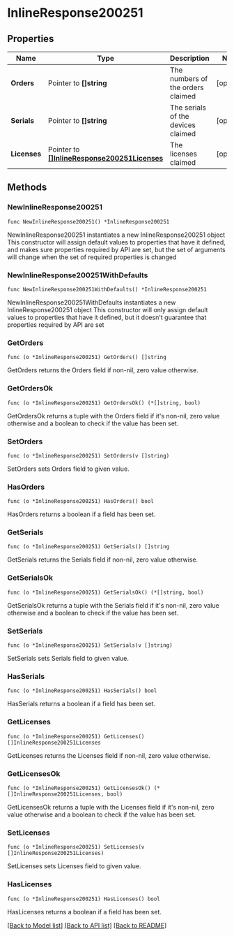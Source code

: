 # InlineResponse200251

## Properties

Name | Type | Description | Notes
------------ | ------------- | ------------- | -------------
**Orders** | Pointer to **[]string** | The numbers of the orders claimed | [optional] 
**Serials** | Pointer to **[]string** | The serials of the devices claimed | [optional] 
**Licenses** | Pointer to [**[]InlineResponse200251Licenses**](InlineResponse200251Licenses.md) | The licenses claimed | [optional] 

## Methods

### NewInlineResponse200251

`func NewInlineResponse200251() *InlineResponse200251`

NewInlineResponse200251 instantiates a new InlineResponse200251 object
This constructor will assign default values to properties that have it defined,
and makes sure properties required by API are set, but the set of arguments
will change when the set of required properties is changed

### NewInlineResponse200251WithDefaults

`func NewInlineResponse200251WithDefaults() *InlineResponse200251`

NewInlineResponse200251WithDefaults instantiates a new InlineResponse200251 object
This constructor will only assign default values to properties that have it defined,
but it doesn't guarantee that properties required by API are set

### GetOrders

`func (o *InlineResponse200251) GetOrders() []string`

GetOrders returns the Orders field if non-nil, zero value otherwise.

### GetOrdersOk

`func (o *InlineResponse200251) GetOrdersOk() (*[]string, bool)`

GetOrdersOk returns a tuple with the Orders field if it's non-nil, zero value otherwise
and a boolean to check if the value has been set.

### SetOrders

`func (o *InlineResponse200251) SetOrders(v []string)`

SetOrders sets Orders field to given value.

### HasOrders

`func (o *InlineResponse200251) HasOrders() bool`

HasOrders returns a boolean if a field has been set.

### GetSerials

`func (o *InlineResponse200251) GetSerials() []string`

GetSerials returns the Serials field if non-nil, zero value otherwise.

### GetSerialsOk

`func (o *InlineResponse200251) GetSerialsOk() (*[]string, bool)`

GetSerialsOk returns a tuple with the Serials field if it's non-nil, zero value otherwise
and a boolean to check if the value has been set.

### SetSerials

`func (o *InlineResponse200251) SetSerials(v []string)`

SetSerials sets Serials field to given value.

### HasSerials

`func (o *InlineResponse200251) HasSerials() bool`

HasSerials returns a boolean if a field has been set.

### GetLicenses

`func (o *InlineResponse200251) GetLicenses() []InlineResponse200251Licenses`

GetLicenses returns the Licenses field if non-nil, zero value otherwise.

### GetLicensesOk

`func (o *InlineResponse200251) GetLicensesOk() (*[]InlineResponse200251Licenses, bool)`

GetLicensesOk returns a tuple with the Licenses field if it's non-nil, zero value otherwise
and a boolean to check if the value has been set.

### SetLicenses

`func (o *InlineResponse200251) SetLicenses(v []InlineResponse200251Licenses)`

SetLicenses sets Licenses field to given value.

### HasLicenses

`func (o *InlineResponse200251) HasLicenses() bool`

HasLicenses returns a boolean if a field has been set.


[[Back to Model list]](../README.md#documentation-for-models) [[Back to API list]](../README.md#documentation-for-api-endpoints) [[Back to README]](../README.md)


